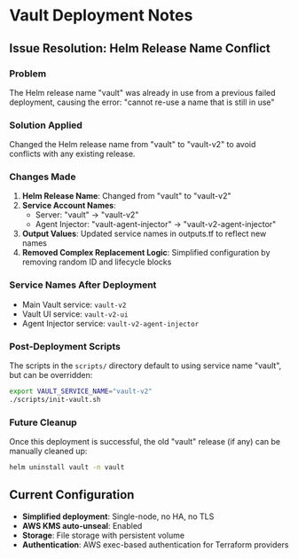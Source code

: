 # Vault Deployment Notes

## Issue Resolution: Helm Release Name Conflict

### Problem
The Helm release name "vault" was already in use from a previous failed deployment, causing the error:
"cannot re-use a name that is still in use"

### Solution Applied
Changed the Helm release name from "vault" to "vault-v2" to avoid conflicts with any existing release.

### Changes Made

1. **Helm Release Name**: Changed from "vault" to "vault-v2"
2. **Service Account Names**: 
   - Server: "vault" → "vault-v2"
   - Agent Injector: "vault-agent-injector" → "vault-v2-agent-injector"
3. **Output Values**: Updated service names in outputs.tf to reflect new names
4. **Removed Complex Replacement Logic**: Simplified configuration by removing random ID and lifecycle blocks

### Service Names After Deployment
- Main Vault service: `vault-v2`
- Vault UI service: `vault-v2-ui`
- Agent Injector service: `vault-v2-agent-injector`

### Post-Deployment Scripts
The scripts in the `scripts/` directory default to using service name "vault", but can be overridden:
```bash
export VAULT_SERVICE_NAME="vault-v2"
./scripts/init-vault.sh
```

### Future Cleanup
Once this deployment is successful, the old "vault" release (if any) can be manually cleaned up:
```bash
helm uninstall vault -n vault
```

## Current Configuration
- **Simplified deployment**: Single-node, no HA, no TLS
- **AWS KMS auto-unseal**: Enabled
- **Storage**: File storage with persistent volume
- **Authentication**: AWS exec-based authentication for Terraform providers
